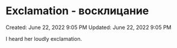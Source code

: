 # Exclamation - восклицание

Created: June 22, 2022 9:05 PM
Updated: June 22, 2022 9:05 PM

I heard her loudly exclamation.
